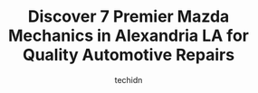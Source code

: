 ---
layout: ampstory
image: https://images.unsplash.com/photo-1639927671345-157606d5ac2e?ixlib=rb-4.0.3&ixid=MnwxMjA3fDB8MHxwaG90by1wYWdlfHx8fGVufDB8fHx8&auto=format&fit=crop&w=640&h=853&q=80
author: techidn
featured: false
description: Experience the excellence of automotive service by visiting the 7 best Mazda Mechanic in Alexandria LA, USA. With their expertise, attention to detail, and commitment to customer satisfactio
title: Discover 7 Premier Mazda Mechanics in Alexandria LA for Quality Automotive Repairs
cover:
   title: Discover 7 Premier Mazda Mechanics in Alexandria LA for Quality Automotive Repairs
   subtitle: Rickpate
   background: https://images.unsplash.com/photo-1639927671345-157606d5ac2e?ixlib=rb-4.0.3&ixid=MnwxMjA3fDB8MHxwaG90by1wYWdlfHx8fGVufDB8fHx8&auto=format&fit=crop&w=640&h=853&q=80

pages: 
 - layout: thirds
   top: <h1>#1 Price Automotive LLC</h1>
   bottom: "<p>I recently needed some repairs on my vehicle and I am so thankful I found Price Automatives. Not only did they provide exceptional service and expertise, but they went ab</p>"
   background: https://www.knot35.com/toplist/wp-content/uploads/2023/06/best-mazda-mechanic-1-in-alexandria-la-1685832897.jpeg
   backgroundblur: true
 - layout: thirds
   top: <h1>#2 George Hauks Automotive</h1>
   bottom: "<p>3204 Industrial St, Alexandria, LA 71301, United States</p>"
   background: https://www.knot35.com/toplist/wp-content/uploads/2023/06/best-mazda-mechanic-2-in-alexandria-la-1685832898.jpeg
   cta:
      link: https://www.knot35.com/toplist/discover-7-premier-mazda-mechanics-in-alexandria-la-for-quality-automotive-repairs/
      text: Discover 7 Premier Mazda Mechanics in Alexandria LA for Quality Automotive Repairs
 - layout: thirds
   top: <h1>#3 Auto Max of Cenla Inc</h1>
   bottom: "<p>104 Bolton Ave, Alexandria, LA 71301, United States</p>"
   background: https://www.knot35.com/toplist/wp-content/uploads/2023/06/best-mazda-mechanic-3-in-alexandria-la-1685832898.jpeg
   cta:
      link: https://www.knot35.com/toplist/discover-7-premier-mazda-mechanics-in-alexandria-la-for-quality-automotive-repairs/
      text: Discover 7 Premier Mazda Mechanics in Alexandria LA for Quality Automotive Repairs
 - layout: thirds
   top: <h1>#4 Precision Tune Auto Care</h1>
   bottom: "<p>3839 Alexandria Mall Dr, Alexandria, LA 71301, United States</p>"
   background: https://images.unsplash.com/photo-1591393223703-56fe1347ac62?ixlib=rb-4.0.3&ixid=MnwxMjA3fDB8MHxwaG90by1wYWdlfHx8fGVufDB8fHx8&auto=format&fit=crop&w=640&h=853&q=80
   cta:
      link: https://www.knot35.com/toplist/discover-7-premier-mazda-mechanics-in-alexandria-la-for-quality-automotive-repairs/
      text: Discover 7 Premier Mazda Mechanics in Alexandria LA for Quality Automotive Repairs
 - layout: thirds
   top: <h1>#5 Walker Automotive</h1>
   bottom: "<p>1616B MacArthur Dr, Alexandria, LA 71301, United States</p>"
   background: https://images.unsplash.com/photo-1632260260864-caf7fde5ec36?ixlib=rb-4.0.3&ixid=MnwxMjA3fDB8MHxwaG90by1wYWdlfHx8fGVufDB8fHx8&auto=format&fit=crop&w=640&h=853&q=80
   cta:
      link: https://www.knot35.com/toplist/discover-7-premier-mazda-mechanics-in-alexandria-la-for-quality-automotive-repairs/
      text: Discover 7 Premier Mazda Mechanics in Alexandria LA for Quality Automotive Repairs
 - layout: thirds
   top: <h1>#6 Darrells Auto Service</h1>
   bottom: "<p>6304 Masonic Dr, Alexandria, LA 71301, United States</p>"
   background: https://images.unsplash.com/photo-1564951434112-64d74cc2a2d7?ixlib=rb-4.0.3&ixid=MnwxMjA3fDB8MHxwaG90by1wYWdlfHx8fGVufDB8fHx8&auto=format&fit=crop&w=640&h=853&q=80
   cta:
      link: https://www.knot35.com/toplist/discover-7-premier-mazda-mechanics-in-alexandria-la-for-quality-automotive-repairs/
      text: Discover 7 Premier Mazda Mechanics in Alexandria LA for Quality Automotive Repairs
 - layout: thirds
   top: <h1>#7 Mikes Auto Repair & Sales</h1>
   bottom: "<p>5972 Ball Ln, Alexandria, LA 71303, United States</p>"
   background: https://images.unsplash.com/photo-1533735380053-eb8d0759b24a?ixlib=rb-4.0.3&ixid=MnwxMjA3fDB8MHxwaG90by1wYWdlfHx8fGVufDB8fHx8&auto=format&fit=crop&w=640&h=853&q=80
   cta:
      link: https://www.knot35.com/toplist/discover-7-premier-mazda-mechanics-in-alexandria-la-for-quality-automotive-repairs/
      text: Discover 7 Premier Mazda Mechanics in Alexandria LA for Quality Automotive Repairs
 - layout: thirds
   middle: Continue reading...
   background: https://images.unsplash.com/photo-1618556658017-fd9c732d1360?ixlib=rb-4.0.3&ixid=MnwxMjA3fDB8MHxwaG90by1wYWdlfHx8fGVufDB8fHx8&auto=format&fit=crop&w=640&h=853&q=80
   cta:
      link: https://www.knot35.com/toplist/discover-7-premier-mazda-mechanics-in-alexandria-la-for-quality-automotive-repairs/
      text: Discover 7 Premier Mazda Mechanics in Alexandria LA for Quality Automotive Repairs
      
---